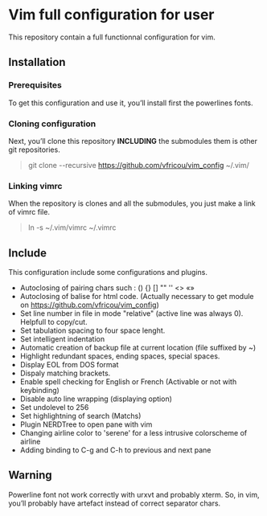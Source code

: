 Vim full configuration for user
======

This repository contain a full functionnal configuration for vim.

## Installation

### Prerequisites
To get this configuration and use it, you’ll install first the powerlines fonts.

### Cloning configuration
Next, you’ll clone this repository **INCLUDING** the submodules them is other git repositories.
> git clone --recursive https://github.com/vfricou/vim_config ~/.vim/

### Linking vimrc
When the repository is clones and all the submodules, you just make a link of vimrc file.
> ln -s ~/.vim/vimrc ~/.vimrc

## Include
This configuration include some configurations and plugins.
- Autoclosing of pairing chars such : () {} [] "" '' <> «»
- Autoclosing of balise for html code. (Actually necessary to get module on https://github.com/vfricou/vim_config)
- Set line number in file in mode "relative" (active line was always 0). Helpfull to copy/cut.
- Set tabulation spacing to four space lenght.
- Set intelligent indentation
- Automatic creation of backup file at current location (file suffixed by ~)
- Highlight redundant spaces, ending spaces, special spaces.
- Display EOL from DOS format
- Dispaly matching brackets.
- Enable spell checking for English or French (Activable or not with keybinding)
- Disable auto line wrapping (displaying option)
- Set undolevel to 256
- Set highlightning of search (Matchs)
- Plugin NERDTree to open pane with vim
- Changing airline color to 'serene' for a less intrusive colorscheme of airline
- Adding binding to C-g and C-h to previous and next pane

## Warning
Powerline font not work correctly with urxvt and probably xterm. So, in vim, you’ll probably have artefact instead of correct separator chars.
